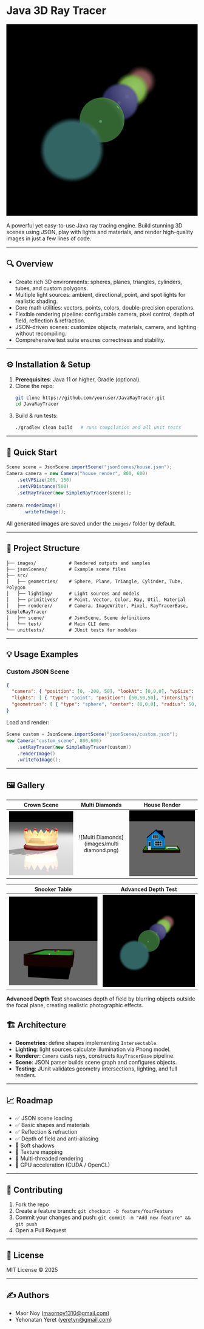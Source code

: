 # Java 3D Ray Tracer

![Banner](images/advanced_depth.png)

A powerful yet easy-to-use Java ray tracing engine. Build stunning 3D scenes using JSON, play with lights and materials, and render high-quality images in just a few lines of code.

---

## 🔍 Overview

- Create rich 3D environments: spheres, planes, triangles, cylinders, tubes, and custom polygons.
- Multiple light sources: ambient, directional, point, and spot lights for realistic shading.
- Core math utilities: vectors, points, colors, double-precision operations.
- Flexible rendering pipeline: configurable camera, pixel control, depth of field, reflection & refraction.
- JSON-driven scenes: customize objects, materials, camera, and lighting without recompiling.
- Comprehensive test suite ensures correctness and stability.

---

## ⚙️ Installation & Setup

1. **Prerequisites**: Java 11 or higher, Gradle (optional).
2. Clone the repo:
   ```sh
   git clone https://github.com/youruser/JavaRayTracer.git
   cd JavaRayTracer
   ```
3. Build & run tests:
   ```sh
   ./gradlew clean build   # runs compilation and all unit tests
   ```

---

## 🚀 Quick Start

```java
Scene scene = JsonScene.importScene("jsonScenes/house.json");
Camera camera = new Camera("house_render", 800, 600)
    .setVPSize(200, 150)
    .setVPDistance(500)
    .setRayTracer(new SimpleRayTracer(scene));

camera.renderImage()
      .writeToImage();
```

All generated images are saved under the `images/` folder by default.

---

## 📁 Project Structure

```
├── images/            # Rendered outputs and samples
├── jsonScenes/        # Example scene files
├── src/
│   ├── geometries/    # Sphere, Plane, Triangle, Cylinder, Tube, Polygon
│   ├── lighting/      # Light sources and models
│   ├── primitives/    # Point, Vector, Color, Ray, Util, Material
│   ├── renderer/      # Camera, ImageWriter, Pixel, RayTracerBase, SimpleRayTracer
│   ├── scene/         # JsonScene, Scene definitions
│   └── test/          # Main CLI demo
└── unittests/         # JUnit tests for modules
``` 

---

## 💡 Usage Examples

### Custom JSON Scene
```json
{
  "camera": { "position": [0, -200, 50], "lookAt": [0,0,0], "vpSize": [300,200], "vpDistance": 800 },
  "lights": [ { "type": "point", "position": [50,50,50], "intensity": [1,1,1] } ],
  "geometries": [ { "type": "sphere", "center": [0,0,0], "radius": 50, "material": { "kd": 0.5, "ks": 0.5, "nShininess": 100 } } ]
}
```
Load and render:
```java
Scene custom = JsonScene.importScene("jsonScenes/custom.json");
new Camera("custom_scene", 800,600)
    .setRayTracer(new SimpleRayTracer(custom))
    .renderImage()
    .writeToImage();
```

---

## 🖼️ Gallery

| Crown Scene | Multi Diamonds | House Render |
|:-----------:|:--------------:|:------------:|
| ![Crown](images/crown.png) | ![Multi Diamonds](images/multi diamond.png) | ![House](images/house.png) |

| Snooker Table | Advanced Depth Test |
|:-------------:|:-------------------:|
| ![Snooker](images/snooker.png) | ![Depth](images/advanced_depth.png) |

**Advanced Depth Test** showcases depth of field by blurring objects outside the focal plane, creating realistic photographic effects.

## 🏗️ Architecture

- **Geometries**: define shapes implementing `Intersectable`.
- **Lighting**: light sources calculate illumination via Phong model.
- **Renderer**: `Camera` casts rays, constructs `RayTracerBase` pipeline.
- **Scene**: JSON parser builds scene graph and configures objects.
- **Testing**: JUnit validates geometry intersections, lighting, and full renders.

---

## 📈 Roadmap

- ✅ JSON scene loading
- ✅ Basic shapes and materials
- ✅ Reflection & refraction
- ✅ Depth of field and anti-aliasing
- 🔲 Soft shadows
- 🔲 Texture mapping
- 🔲 Multi-threaded rendering
- 🔲 GPU acceleration (CUDA / OpenCL)

---

## 🤝 Contributing

1. Fork the repo
2. Create a feature branch: `git checkout -b feature/YourFeature`
3. Commit your changes and push: `git commit -m "Add new feature" && git push`
4. Open a Pull Request

---

## 📄 License

MIT License © 2025

---

## ✍️ Authors
- Maor Noy (maornoy1310@gmail.com)
- Yehonatan Yeret (yeretyn@gmail.com)
